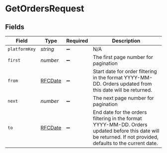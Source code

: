 # GetOrdersRequest


## Fields

| Field                                                                                                                                                        | Type                                                                                                                                                         | Required                                                                                                                                                     | Description                                                                                                                                                  |
| ------------------------------------------------------------------------------------------------------------------------------------------------------------ | ------------------------------------------------------------------------------------------------------------------------------------------------------------ | ------------------------------------------------------------------------------------------------------------------------------------------------------------ | ------------------------------------------------------------------------------------------------------------------------------------------------------------ |
| `platformKey`                                                                                                                                                | *string*                                                                                                                                                     | :heavy_minus_sign:                                                                                                                                           | N/A                                                                                                                                                          |
| `first`                                                                                                                                                      | *number*                                                                                                                                                     | :heavy_minus_sign:                                                                                                                                           | The first page number for pagination                                                                                                                         |
| `from`                                                                                                                                                       | [RFCDate](../../types/rfcdate.md)                                                                                                                            | :heavy_minus_sign:                                                                                                                                           | Start date for order filtering in the format YYYY-MM-DD. Orders updated from this date will be returned.                                                     |
| `next`                                                                                                                                                       | *number*                                                                                                                                                     | :heavy_minus_sign:                                                                                                                                           | The next page number for pagination                                                                                                                          |
| `to`                                                                                                                                                         | [RFCDate](../../types/rfcdate.md)                                                                                                                            | :heavy_minus_sign:                                                                                                                                           | End date for the orders filtering in the format YYYY-MM-DD. Orders updated before this date will be returned. If not provided, defaults to the current date. |